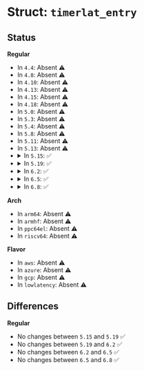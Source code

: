 # Struct: <code>timerlat_entry</code>

## Status
<b>Regular</b>
<ul>
<li>
In <code>4.4</code>: Absent ⚠️
</li>
<li>
In <code>4.8</code>: Absent ⚠️
</li>
<li>
In <code>4.10</code>: Absent ⚠️
</li>
<li>
In <code>4.13</code>: Absent ⚠️
</li>
<li>
In <code>4.15</code>: Absent ⚠️
</li>
<li>
In <code>4.18</code>: Absent ⚠️
</li>
<li>
In <code>5.0</code>: Absent ⚠️
</li>
<li>
In <code>5.3</code>: Absent ⚠️
</li>
<li>
In <code>5.4</code>: Absent ⚠️
</li>
<li>
In <code>5.8</code>: Absent ⚠️
</li>
<li>
In <code>5.11</code>: Absent ⚠️
</li>
<li>
In <code>5.13</code>: Absent ⚠️
</li>
<li>
<details>
<summary>In <code>5.15</code>: ✅</summary>

```c
struct timerlat_entry {
    struct trace_entry ent;
    unsigned int seqnum;
    int context;
    u64 timer_latency;
};
```
</details>
</li>
<li>
<details>
<summary>In <code>5.19</code>: ✅</summary>

```c
struct timerlat_entry {
    struct trace_entry ent;
    unsigned int seqnum;
    int context;
    u64 timer_latency;
};
```
</details>
</li>
<li>
<details>
<summary>In <code>6.2</code>: ✅</summary>

```c
struct timerlat_entry {
    struct trace_entry ent;
    unsigned int seqnum;
    int context;
    u64 timer_latency;
};
```
</details>
</li>
<li>
<details>
<summary>In <code>6.5</code>: ✅</summary>

```c
struct timerlat_entry {
    struct trace_entry ent;
    unsigned int seqnum;
    int context;
    u64 timer_latency;
};
```
</details>
</li>
<li>
<details>
<summary>In <code>6.8</code>: ✅</summary>

```c
struct timerlat_entry {
    struct trace_entry ent;
    unsigned int seqnum;
    int context;
    u64 timer_latency;
};
```
</details>
</li>
</ul>
<b>Arch</b>
<ul>
<li>
In <code>arm64</code>: Absent ⚠️
</li>
<li>
In <code>armhf</code>: Absent ⚠️
</li>
<li>
In <code>ppc64el</code>: Absent ⚠️
</li>
<li>
In <code>riscv64</code>: Absent ⚠️
</li>
</ul>
<b>Flavor</b>
<ul>
<li>
In <code>aws</code>: Absent ⚠️
</li>
<li>
In <code>azure</code>: Absent ⚠️
</li>
<li>
In <code>gcp</code>: Absent ⚠️
</li>
<li>
In <code>lowlatency</code>: Absent ⚠️
</li>
</ul>

## Differences
<b>Regular</b>
<ul>
<li>
No changes between <code>5.15</code> and <code>5.19</code> ✅
</li>
<li>
No changes between <code>5.19</code> and <code>6.2</code> ✅
</li>
<li>
No changes between <code>6.2</code> and <code>6.5</code> ✅
</li>
<li>
No changes between <code>6.5</code> and <code>6.8</code> ✅
</li>
</ul>
